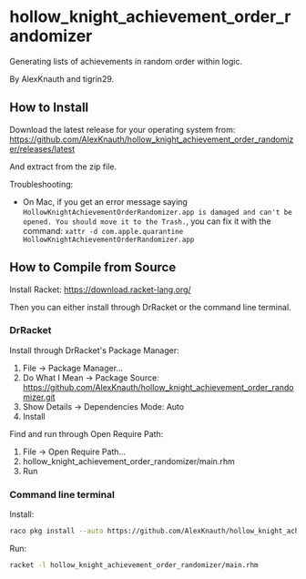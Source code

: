 # hollow_knight_achievement_order_randomizer

Generating lists of achievements in random order within logic.

By AlexKnauth and tigrin29.

## How to Install

Download the latest release for your operating system from: https://github.com/AlexKnauth/hollow_knight_achievement_order_randomizer/releases/latest

And extract from the zip file.

Troubleshooting:
- On Mac, if you get an error message saying `HollowKnightAchievementOrderRandomizer.app is damaged and can't be opened. You should move it to the Trash.`, you can fix it with the command: `xattr -d com.apple.quarantine HollowKnightAchievementOrderRandomizer.app`

## How to Compile from Source

Install Racket: https://download.racket-lang.org/

Then you can either install through DrRacket or the command line terminal.

### DrRacket

Install through DrRacket's Package Manager:
1. File -> Package Manager...
2. Do What I Mean -> Package Source: https://github.com/AlexKnauth/hollow_knight_achievement_order_randomizer.git
3. Show Details -> Dependencies Mode: Auto
4. Install

Find and run through Open Require Path:
1. File -> Open Require Path...
2. hollow_knight_achievement_order_randomizer/main.rhm
3. Run

### Command line terminal

Install:
```bash
raco pkg install --auto https://github.com/AlexKnauth/hollow_knight_achievement_order_randomizer.git
```

Run:
```bash
racket -l hollow_knight_achievement_order_randomizer/main.rhm
```
